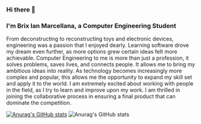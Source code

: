 ### Hi there 👋



### I'm Brix Ian Marcellana, a Computer Engineering Student

From deconstructing to reconstructing toys and electronic devices, engineering was a passion that I enjoyed dearly. Learning software drove my dream even further, as more options grew certain ideas felt more achievable. Computer Engineering to me is more than just a profession, it solves problems, saves lives, and connects people. It allows me to bring my ambitious ideas into reality. As technology becomes increasingly more complex and popular, this allows me the opportunity to expand my skill set and apply it to the world. I am extremely excited about working with people in the field, as I try to learn and improve upon my work. I am thrilled in joining the collaborative process in ensuring a final product that can dominate the competition.

[![Anurag's GitHub stats](https://github-readme-stats.vercel.app/api?username=Azethyst)](https://github.com/anuraghazra/github-readme-stats)
![Anurag's GitHub stats](https://github-readme-stats.vercel.app/api?username=Azethyst&show_icons=true&theme=radical)

